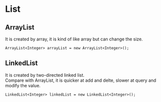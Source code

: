 # List    

## ArrayList    
It is created by array, it is kind of like array but can change the size.    

    ArrayList<Integer> arrayList = new ArrayList<Integer>();


## LinkedList    
It is created by two-directed linked list.       
Compare with ArrayList, it is quicker at add and delte, slower at query and modify the value.     

    LinkedList<Integer> linkedList = new LinkedList<Integer>();
